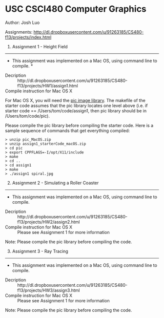 USC CSCI480 Computer Graphics
=========================
Author: Josh Luo


Assignments: http://dl.dropboxusercontent.com/u/91263185/CS480-f13/projects/index.html

1. Assignment 1 - Height Field
------------
* This assignment was implemented on a Mac OS, using command line to compile. *

<dl>
	<dt>Decription</dt>
	<dd>http://dl.dropboxusercontent.com/u/91263185/CS480-f13/projects/HW1/assign1.html</dd>
  	<dt>Compile instruction for Mac OS X</dt>
</dl>

For Mac OS X, you will  need the [pic image library](https://github.com/lty900301/CSCI480_Computer-Graphics/tree/master/pic). The makefile of the starter code assumes that the pic library locates one level above (i.e. if starter code == /Users/tom/code/assign1, then pic library should be in /Users/tom/code/pic). 

Please compile the pic library before compiling the starter code. Here is a sample sequence of commands that get everything compiled:

	> unzip pic_MacOS.zip
	> unzip assign1_starterCode_macOS.zip
	> cd pic 
	> export CPPFLAGS=-I/opt/X11/include
	> make 
	> cd ..
	> cd assign1
	> make
	> ./assign1 spiral.jpg

2. Assignment 2 - Simulating a Roller Coaster
------------
* This assignment was implemented on a Mac OS, using command line to compile.

<dl>
	<dt>Decription</dt>
	<dd>http://dl.dropboxusercontent.com/u/91263185/CS480-f13/projects/HW2/assign2.html</dd>
  	<dt>Compile instruction for Mac OS X</dt>
  	<dd>Please see Assignment 1 for more information</dd>
</dl>

Note: Please compile the pic library before compiling the code.

3. Assignment 3 - Ray Tracing
------------
* This assignment was implemented on a Mac OS, using command line to compile.

<dl>
	<dt>Decription</dt>
	<dd>http://dl.dropboxusercontent.com/u/91263185/CS480-f13/projects/HW3/assign3.html</dd>
  	<dt>Compile instruction for Mac OS X</dt>
  	<dd>Please see Assignment 1 for more information</dd>
</dl>

Note: Please compile the pic library before compiling the code.